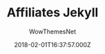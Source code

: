 ---
title: Affiliates Jekyll
github: https://github.com/wowthemesnet/affiliates-jekyll-theme
demo: https://wowthemesnet.github.io/affiliates-jekyll-theme/
author: WowThemesNet
ssg:
  - Jekyll
cms:
  - Markdown
date: 2018-02-01T16:37:57.000Z
description: Affiliates - Jekyll Blogging Theme for Affiliate Marketers
draft: true
publish_date: '2018-02-01T16:37:57Z'
update_date: '2021-10-31T15:32:41Z'
github_star: 228
github_fork: 290
---